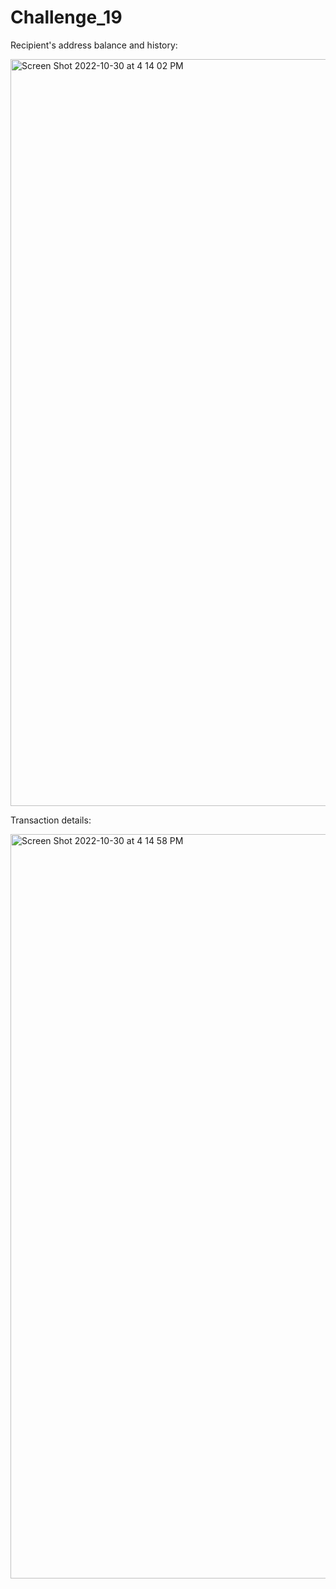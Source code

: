 # Challenge_19

Recipient's address balance and history: 

<img width="1195" alt="Screen Shot 2022-10-30 at 4 14 02 PM" src="https://user-images.githubusercontent.com/105071493/198906907-4a8b6d88-c5fa-4cb6-b5a2-c8b1fc437cbb.png">

Transaction details:

<img width="1191" alt="Screen Shot 2022-10-30 at 4 14 58 PM" src="https://user-images.githubusercontent.com/105071493/198906914-d843b2a8-97a9-4592-ae0a-78251c8edde3.png">
